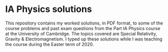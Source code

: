#  IA Physics solutions

This repository contains my worked solutions, in PDF format, to some of the course problems and past exam questions from the Part IA Physics course at the University of Cambridge. The topics covered are Special Relativity, Gravity & Electromagnetism. I typed up these solutions while I was teaching the course during the Easter term of 2020.
